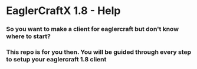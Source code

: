 # EaglerCraftX 1.8 - Help

### So you want to make a client for eaglercraft but don't know where to start?
### This repo is for you then. You will be guided through every step to setup your eaglercraft 1.8 client

